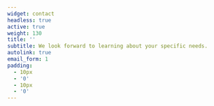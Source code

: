 ```yaml
---
widget: contact
headless: true
active: true
weight: 130
title: ''
subtitle: We look forward to learning about your specific needs.
autolink: true
email_form: 1
padding:
  - 10px
  - '0'
  - 10px
  - '0'
---
```


